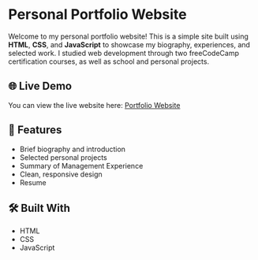 # Personal Portfolio Website

Welcome to my personal portfolio website! This is a simple site built using **HTML**, **CSS**, and **JavaScript** to showcase my biography, experiences, and selected work. I studied web development through two freeCodeCamp certification courses, as well as school and personal projects.

## 🌐 Live Demo

You can view the live website here: [Portfolio Website]((https://braxai.github.io/))

## 🚀 Features

- Brief biography and introduction
- Selected personal projects
- Summary of Management Experience
- Clean, responsive design
- Resume

## 🛠️ Built With

- HTML
- CSS
- JavaScript

